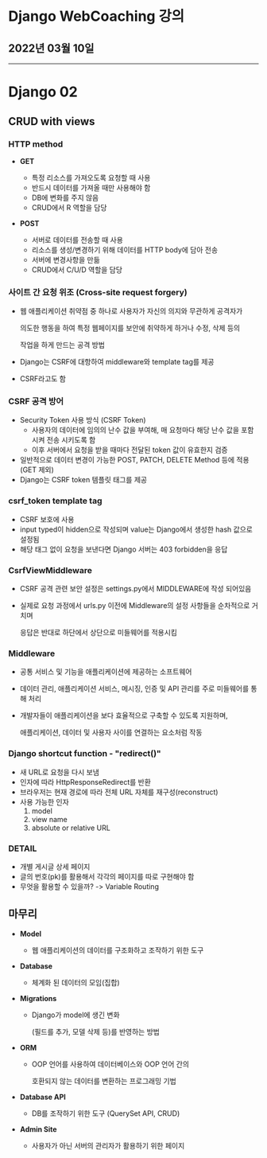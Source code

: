 # Django WebCoaching 강의

## 2022년 03월 10일

---

# Django 02

## CRUD with views

### HTTP method

+ **GET**
  + 특정 리소스를 가져오도록 요청할 때 사용
  + 반드시 데이터를 가져올 때만 사용해야 함
  + DB에 변화를 주지 않음
  + CRUD에서 R 역할을 담당

+ **POST**
  + 서버로 데이터를 전송할 때 사용
  + 리소스를 생성/변경하기 위해 데이터를 HTTP body에 담아 전송
  + 서버에 변경사항을 만듦
  + CRUD에서 C/U/D 역할을 담당

### 사이트 간 요청 위조 (Cross-site request forgery)

+ 웹 애플리케이션 취약점 중 하나로 사용자가 자신의 의지와 무관하게 공격자가

  의도한 행동을 하여 특정 웹페이지를 보안에 취약하게 하거나 수정, 삭제 등의

  작업을 하게 만드는 공격 방법

+ Django는 CSRF에 대항하여 middleware와 template tag를 제공

+ CSRF라고도 함

### CSRF 공격 방어

+ Security Token 사용 방식 (CSRF Token)
  + 사용자의 데이터에 임의의 난수 값을 부여해, 매 요청마다 해당 난수 값을 포함시켜 전송 시키도록 함
  + 이후 서버에서 요청을 받을 때마다 전달된 token 값이 유효한지 검증
+ 일반적으로 데이터 변경이 가능한 POST, PATCH, DELETE Method 등에 적용 (GET 제외)
+ Django는 CSRF token 템플릿 태그를 제공

### csrf_token template tag

+ CSRF 보호에 사용
+ input typed이 hidden으로 작성되며 value는 Django에서 생성한 hash 값으로 설정됨
+ 해당 태그 없이 요청을 보낸다면 Django 서버는 403 forbidden을 응답

### CsrfViewMiddleware

+ CSRF 공격 관련 보안 설정은 settings.py에서 MIDDLEWARE에 작성 되어있음

+ 실제로 요청 과정에서 urls.py 이전에 Middleware의 설정 사항들을 순차적으로 거치며

  응답은 반대로 하단에서 상단으로 미들웨어를 적용시킴

### Middleware

+ 공통 서비스 및 기능을 애플리케이션에 제공하는 소프트웨어

+ 데이터 관리, 애플리케이션 서비스, 메시징, 인증 및 API 관리를 주로 미들웨어를 통해 처리

+ 개발자들이 애플리케이션을 보다 효율적으로 구축할 수 있도록 지원하며,

  애플리케이션, 데이터 및 사용자 사이를 연결하는 요소처럼 작동

### Django shortcut function - "redirect()"

+ 새 URL로 요청을 다시 보냄
+ 인자에 따라 HttpResponseRedirect를 반환
+ 브라우저는 현재 경로에 따라 전체 URL 자체를 재구성(reconstruct)
+ 사용 가능한 인자
  1. model
  2. view name
  3. absolute or relative URL

### DETAIL

+ 개별 게시글 상세 페이지
+ 글의 번호(pk)를 활용해서 각각의 페이지를 따로 구현해야 함
+ 무엇을 활용할 수 있을까? -> Variable Routing

## 마무리

+ **Model**

  + 웹 애플리케이션의 데이터를 구조화하고 조작하기 위한 도구

+ **Database**

  + 체계화 된 데이터의 모임(집합)

+ **Migrations**

  + Django가 model에 생긴 변화

    (필드를 추가, 모델 삭제 등)를 반영하는 방법

+ **ORM**

  + OOP 언어를 사용하여 데이터베이스와 OOP 언어 간의

    호환되지 않는 데이터를 변환하는 프로그래밍 기법

+ **Database API**
  + DB를 조작하기 위한 도구 (QuerySet API, CRUD)
+ **Admin Site**
  + 사용자가 아닌 서버의 관리자가 활용하기 위한 페이지
